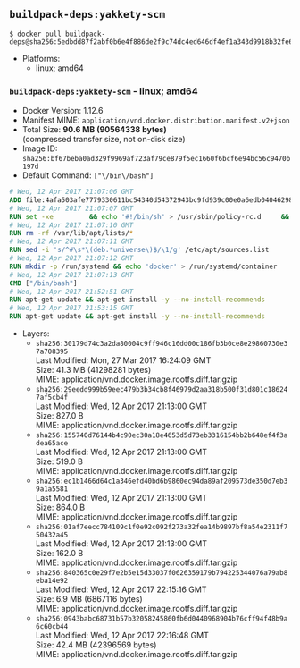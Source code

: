 ## `buildpack-deps:yakkety-scm`

```console
$ docker pull buildpack-deps@sha256:5edbdd87f2abf0b6e4f886de2f9c74dc4ed646df4ef1a343d9918b32fe6d56bf
```

-	Platforms:
	-	linux; amd64

### `buildpack-deps:yakkety-scm` - linux; amd64

-	Docker Version: 1.12.6
-	Manifest MIME: `application/vnd.docker.distribution.manifest.v2+json`
-	Total Size: **90.6 MB (90564338 bytes)**  
	(compressed transfer size, not on-disk size)
-	Image ID: `sha256:bf67beba0ad329f9969af723af79ce879f5ec1660f6bcf6e94bc56c9470b197d`
-	Default Command: `["\/bin\/bash"]`

```dockerfile
# Wed, 12 Apr 2017 21:07:06 GMT
ADD file:4afa503afe7779330611bc54340d54372943bc9fd939c00e0a6edb04046298f8 in / 
# Wed, 12 Apr 2017 21:07:07 GMT
RUN set -xe 		&& echo '#!/bin/sh' > /usr/sbin/policy-rc.d 	&& echo 'exit 101' >> /usr/sbin/policy-rc.d 	&& chmod +x /usr/sbin/policy-rc.d 		&& dpkg-divert --local --rename --add /sbin/initctl 	&& cp -a /usr/sbin/policy-rc.d /sbin/initctl 	&& sed -i 's/^exit.*/exit 0/' /sbin/initctl 		&& echo 'force-unsafe-io' > /etc/dpkg/dpkg.cfg.d/docker-apt-speedup 		&& echo 'DPkg::Post-Invoke { "rm -f /var/cache/apt/archives/*.deb /var/cache/apt/archives/partial/*.deb /var/cache/apt/*.bin || true"; };' > /etc/apt/apt.conf.d/docker-clean 	&& echo 'APT::Update::Post-Invoke { "rm -f /var/cache/apt/archives/*.deb /var/cache/apt/archives/partial/*.deb /var/cache/apt/*.bin || true"; };' >> /etc/apt/apt.conf.d/docker-clean 	&& echo 'Dir::Cache::pkgcache ""; Dir::Cache::srcpkgcache "";' >> /etc/apt/apt.conf.d/docker-clean 		&& echo 'Acquire::Languages "none";' > /etc/apt/apt.conf.d/docker-no-languages 		&& echo 'Acquire::GzipIndexes "true"; Acquire::CompressionTypes::Order:: "gz";' > /etc/apt/apt.conf.d/docker-gzip-indexes 		&& echo 'Apt::AutoRemove::SuggestsImportant "false";' > /etc/apt/apt.conf.d/docker-autoremove-suggests
# Wed, 12 Apr 2017 21:07:10 GMT
RUN rm -rf /var/lib/apt/lists/*
# Wed, 12 Apr 2017 21:07:11 GMT
RUN sed -i 's/^#\s*\(deb.*universe\)$/\1/g' /etc/apt/sources.list
# Wed, 12 Apr 2017 21:07:12 GMT
RUN mkdir -p /run/systemd && echo 'docker' > /run/systemd/container
# Wed, 12 Apr 2017 21:07:13 GMT
CMD ["/bin/bash"]
# Wed, 12 Apr 2017 21:52:51 GMT
RUN apt-get update && apt-get install -y --no-install-recommends 		ca-certificates 		curl 		wget 	&& rm -rf /var/lib/apt/lists/*
# Wed, 12 Apr 2017 21:53:15 GMT
RUN apt-get update && apt-get install -y --no-install-recommends 		bzr 		git 		mercurial 		openssh-client 		subversion 				procps 	&& rm -rf /var/lib/apt/lists/*
```

-	Layers:
	-	`sha256:30179d74c3a2da80004c9ff946c16dd00c186fb3b0ce8e29860730e37a708395`  
		Last Modified: Mon, 27 Mar 2017 16:24:09 GMT  
		Size: 41.3 MB (41298281 bytes)  
		MIME: application/vnd.docker.image.rootfs.diff.tar.gzip
	-	`sha256:29eedd999b59eec479b3b34cb8f46979d2aa318b500f31d801c186247af5cb4f`  
		Last Modified: Wed, 12 Apr 2017 21:13:00 GMT  
		Size: 827.0 B  
		MIME: application/vnd.docker.image.rootfs.diff.tar.gzip
	-	`sha256:155740d76144b4c90ec30a18e4653d5d73eb3316154bb2b648ef4f3adea65ace`  
		Last Modified: Wed, 12 Apr 2017 21:13:00 GMT  
		Size: 519.0 B  
		MIME: application/vnd.docker.image.rootfs.diff.tar.gzip
	-	`sha256:ec1b1466d64c1a346efd40bd6b9860ec94da89af209573de350d7eb39a1a5581`  
		Last Modified: Wed, 12 Apr 2017 21:13:00 GMT  
		Size: 864.0 B  
		MIME: application/vnd.docker.image.rootfs.diff.tar.gzip
	-	`sha256:01af7eecc784109c1f0e92c092f273a32fea14b9897bf8a54e2311f750432a45`  
		Last Modified: Wed, 12 Apr 2017 21:13:00 GMT  
		Size: 162.0 B  
		MIME: application/vnd.docker.image.rootfs.diff.tar.gzip
	-	`sha256:840365c0e29f7e2b5e15d33037f0626359179b794225344076a79ab8eba14e92`  
		Last Modified: Wed, 12 Apr 2017 22:15:16 GMT  
		Size: 6.9 MB (6867116 bytes)  
		MIME: application/vnd.docker.image.rootfs.diff.tar.gzip
	-	`sha256:0943babc68731b57b32058245860fb6d0440968904b76cff94f48b9a6c60cb44`  
		Last Modified: Wed, 12 Apr 2017 22:16:48 GMT  
		Size: 42.4 MB (42396569 bytes)  
		MIME: application/vnd.docker.image.rootfs.diff.tar.gzip
